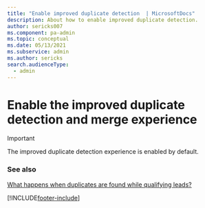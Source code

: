 ```yaml
---
title: "Enable improved duplicate detection  | MicrosoftDocs"
description: About how to enable improved duplicate detection.
author: sericks007
ms.component: pa-admin
ms.topic: conceptual
ms.date: 05/13/2021
ms.subservice: admin
ms.author: sericks
search.audienceType: 
  - admin
---
```


# Enable the improved duplicate detection and merge experience 

> [!IMPORTANT]
> The improved duplicate detection experience is enabled by default.

### See also
[What happens when duplicates are found while qualifying leads?](/dynamics365/sales-enterprise/qualify-lead-convert-opportunity-sales#what-happens-when-duplicates-are-found-while-qualifying-leads)



[!INCLUDE[footer-include](../includes/footer-banner.md)]
